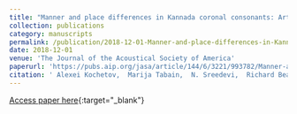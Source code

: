 ```yaml
---
title: "Manner and place differences in Kannada coronal consonants: Articulatory and acoustic results"
collection: publications
category: manuscripts
permalink: /publication/2018-12-01-Manner-and-place-differences-in-Kannada-coronal-consonants-Articulatory-and-acoustic-results
date: 2018-12-01
venue: 'The Journal of the Acoustical Society of America'
paperurl: 'https://pubs.aip.org/jasa/article/144/6/3221/993782/Manner-and-place-differences-in-Kannada-coronal'
citation: ' Alexei Kochetov,  Marija Tabain,  N. Sreedevi,  Richard Beare, &quot;Manner and place differences in Kannada coronal consonants: Articulatory and acoustic results.&quot; The Journal of the Acoustical Society of America, 2018.'
---
```

[Access paper here](https://pubs.aip.org/jasa/article/144/6/3221/993782/Manner-and-place-differences-in-Kannada-coronal){:target="_blank"}
